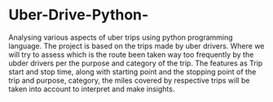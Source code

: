 # Uber-Drive-Python-
Analysing  various aspects of uber trips using python programming language.
The project is based on the trips made by uber drivers. Where we will try to assess which is the route been taken way too frequently by the ubder drivers per the purpose and category of the trip.
The features as Trip start and stop time, along with starting point and the stopping point of the trip and purpose, category, the miles covered by respective trips will be taken into account to interpret and make insights.
